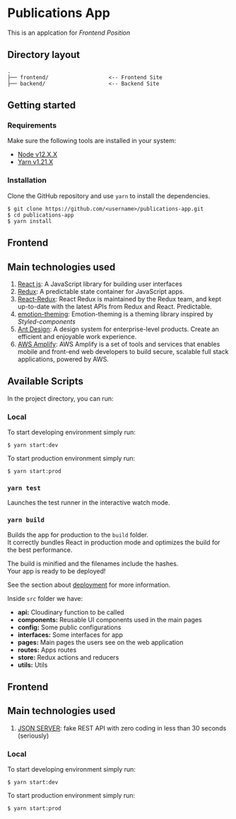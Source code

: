 # Publications App

This is an applcation for _Frontend Position_

## Directory layout

```
.
├── frontend/                   <-- Frontend Site
├── backend/                    <-- Backend Site
```

## Getting started

### Requirements

Make sure the following tools are installed in your system:

- [Node v12.X.X](https://nodejs.org/en/download/)
- [Yarn v1.21.X](https://yarnpkg.com/en/docs/install)

### Installation

Clone the GitHub repository and use `yarn` to install the dependencies.

```
$ git clone https://github.com/<username>/publications-app.git
$ cd publications-app
$ yarn install
```

## Frontend

## Main technologies used

1. [React js](https://reactjs.org/): A JavaScript library for building user interfaces
2. [Redux](https://www.npmjs.com/package/redux): A predictable state container for JavaScript apps.
3. [React-Redux](https://www.npmjs.com/package/redux): React Redux is maintained by the Redux team, and kept up-to-date with the latest APIs from Redux and React. Predictable.
4. [emotion-theming](https://www.npmjs.com/package/emotion-theming): Emotion-theming is a theming library inspired by _Styled-components_
5. [Ant Design](https://ant.design/): A design system for enterprise-level products. Create an efficient and enjoyable work experience.
6. [AWS Amplify](https://aws.amazon.com/es/amplify/): AWS Amplify is a set of tools and services that enables mobile and front-end web developers to build secure, scalable full stack applications, powered by AWS.

## Available Scripts

In the project directory, you can run:

### Local

To start developing environment simply run:

```
$ yarn start:dev

```

To start production environment simply run:

```
$ yarn start:prod
```

### `yarn test`

Launches the test runner in the interactive watch mode.

### `yarn build`

Builds the app for production to the `build` folder.<br />
It correctly bundles React in production mode and optimizes the build for the best performance.

The build is minified and the filenames include the hashes.<br />
Your app is ready to be deployed!

See the section about [deployment](https://facebook.github.io/create-react-app/docs/deployment) for more information.

Inside `src` folder we have:

- **api:** Cloudinary function to be called
- **components:** Reusable UI components used in the main pages
- **config:** Some public configurations
- **interfaces:** Some interfaces for app
- **pages:** Main pages the users see on the web application
- **routes:** Apps routes
- **store:** Redux actions and reducers
- **utils:** Utils

## Frontend

## Main technologies used

1. [JSON SERVER](https://github.com/typicode/json-server): fake REST API with zero coding in less than 30 seconds (seriously)

### Local

To start developing environment simply run:

```
$ yarn start:dev

```

To start production environment simply run:

```
$ yarn start:prod
```
